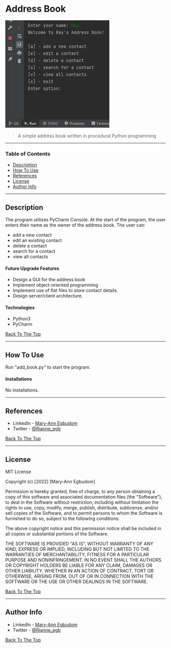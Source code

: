 # Address Book

![Project Image](address-book.png)

> A simple address book written in procedural Python programming

---

### Table of Contents

- [Description](#description)
- [How To Use](#how-to-use)
- [References](#references)
- [License](#license)
- [Author Info](#author-info)

---

## Description
The program utilizes PyCharm Console. 
At the start of the program, the user enters their name as the owner of the address book.
The user can:
- add a new contact
- edit an existing contact
- delete a contact
- search for a contact
- view all contacts

#### Future Upgrade Features
- Design a GUI for the address book
- Implement object-oriented programming
- Implement use of flat files to store contact details.
- Design server/client architecture.

#### Technologies
- Python3
- PyCharm

[Back To The Top](#address-book)

---

## How To Use

Run "add_book.py" to start the program.


#### Installations

No installations.

---

## References
 
- LinkedIn - [Mary-Ann Egbudom](https://www.linkedin.com/in/mary-ann-egbudom-9017b3109)
- Twitter - [@Rianne_egb](https://twitter.com/Rianne_egb)

[Back To The Top](#address-book)

---

## License

MIT License

Copyright (c) [2022] [Mary-Ann Egbudom]

Permission is hereby granted, free of charge, to any person obtaining a copy
of this software and associated documentation files (the "Software"), to deal
in the Software without restriction, including without limitation the rights
to use, copy, modify, merge, publish, distribute, sublicense, and/or sell
copies of the Software, and to permit persons to whom the Software is
furnished to do so, subject to the following conditions:

The above copyright notice and this permission notice shall be included in all
copies or substantial portions of the Software.

THE SOFTWARE IS PROVIDED "AS IS", WITHOUT WARRANTY OF ANY KIND, EXPRESS OR
IMPLIED, INCLUDING BUT NOT LIMITED TO THE WARRANTIES OF MERCHANTABILITY,
FITNESS FOR A PARTICULAR PURPOSE AND NONINFRINGEMENT. IN NO EVENT SHALL THE
AUTHORS OR COPYRIGHT HOLDERS BE LIABLE FOR ANY CLAIM, DAMAGES OR OTHER
LIABILITY, WHETHER IN AN ACTION OF CONTRACT, TORT OR OTHERWISE, ARISING FROM,
OUT OF OR IN CONNECTION WITH THE SOFTWARE OR THE USE OR OTHER DEALINGS IN THE
SOFTWARE.


[Back To The Top](#address-book)

---

## Author Info

- LinkedIn - [Mary-Ann Egbudom](https://www.linkedin.com/in/mary-ann-egbudom-9017b3109)
- Twitter - [@Rianne_egb](https://twitter.com/Rianne_egb)


[Back To The Top](#address-book)
